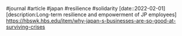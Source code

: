 #journal #article #japan #resilience #solidarity
[date::2022-02-01]
[description:Long-term resilience and empowerment of JP employees]
https://hbswk.hbs.edu/item/why-japan-s-businesses-are-so-good-at-surviving-crises